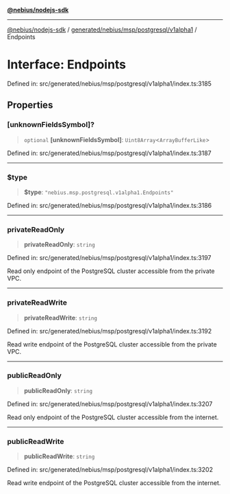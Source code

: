 [**@nebius/nodejs-sdk**](../../../../../../README.md)

---

[@nebius/nodejs-sdk](../../../../../../README.md) / [generated/nebius/msp/postgresql/v1alpha1](../README.md) / Endpoints

# Interface: Endpoints

Defined in: src/generated/nebius/msp/postgresql/v1alpha1/index.ts:3185

## Properties

### \[unknownFieldsSymbol\]?

> `optional` **\[unknownFieldsSymbol\]**: `Uint8Array`\<`ArrayBufferLike`\>

Defined in: src/generated/nebius/msp/postgresql/v1alpha1/index.ts:3187

---

### $type

> **$type**: `"nebius.msp.postgresql.v1alpha1.Endpoints"`

Defined in: src/generated/nebius/msp/postgresql/v1alpha1/index.ts:3186

---

### privateReadOnly

> **privateReadOnly**: `string`

Defined in: src/generated/nebius/msp/postgresql/v1alpha1/index.ts:3197

Read only endpoint of the PostgreSQL cluster accessible from the private VPC.

---

### privateReadWrite

> **privateReadWrite**: `string`

Defined in: src/generated/nebius/msp/postgresql/v1alpha1/index.ts:3192

Read write endpoint of the PostgreSQL cluster accessible from the private VPC.

---

### publicReadOnly

> **publicReadOnly**: `string`

Defined in: src/generated/nebius/msp/postgresql/v1alpha1/index.ts:3207

Read only endpoint of the PostgreSQL cluster accessible from the internet.

---

### publicReadWrite

> **publicReadWrite**: `string`

Defined in: src/generated/nebius/msp/postgresql/v1alpha1/index.ts:3202

Read write endpoint of the PostgreSQL cluster accessible from the internet.

